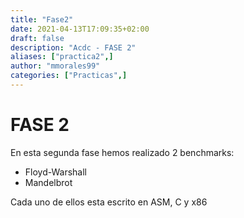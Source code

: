 ```yaml
---
title: "Fase2"
date: 2021-04-13T17:09:35+02:00
draft: false
description: "Acdc - FASE 2"
aliases: ["practica2",]
author: "mmorales99"
categories: ["Practicas",] 
---
```


# FASE 2

En esta segunda fase hemos realizado 2 benchmarks:

+ Floyd-Warshall
+ Mandelbrot

Cada uno de ellos esta escrito en ASM, C y x86
